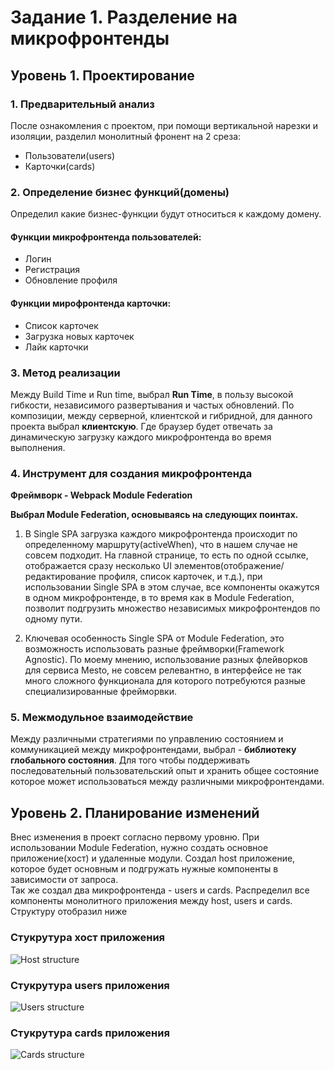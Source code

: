 # Задание 1. Разделение на микрофронтенды

## Уровень 1. Проектирование

### 1. Предварительный анализ
После ознакомления с проектом, при помощи вертикальной нарезки и изоляции, разделил монолитный фронент на 2 среза:
- Пользователи(users)
- Карточки(cards)

### 2. Определение бизнес функций(домены)
Определил какие бизнес-функции будут относиться к каждому домену.
#### Функции микрофронтенда пользователей:
- Логин
- Регистрация
- Обновление профиля

#### Функции мирофронтенда карточки:
- Список карточек
- Загрузка новых карточек
- Лайк карточки

### 3. Метод реализации
Между Build Time и Run time, выбрал **Run Time**, в пользу высокой гибкости, независимого развертывания и частых обновлений.
По композиции, между серверной, клиентской и гибридной, для данного проекта выбрал **клиентскую**.
Где браузер будет отвечать за динамическую загрузку каждого микрофронтенда во время выполнения.

### 4. Инструмент для создания микрофронтенда

**Фреймворк - Webpack Module Federation**

**Выбрал Module Federation, основываясь на следующих поинтах.**

1. В Single SPA загрузка каждого микрофронтенда происходит по определенному маршруту(activeWhen), что в нашем случае не совсем подходит. На главной
странице, то есть по одной ссылке, отображается сразу несколько UI элементов(отображение/редактирование профиля, список карточек, и т.д.), при использовании Single SPA 
в этом случае, все компоненты окажутся в одном микрофронтенде, в то время как в Module Federation, позволит подгрузить множество независимых микрофронтендов по одному пути.

2. Ключевая особенность Single SPA от Module Federation, это возможность использовать разные фреймворки(Framework Agnostic).
По моему мнению, использование разных флейворков для сервиса Mesto, не совсем релевантно,
в интерфейсе не так много сложного функционала для которого потребуются разные специализированные фрейморвки.

### 5. Межмодульное взаимодействие
Между различными стратегиями по управлению состоянием и коммуникацией между микрофронтендами,
выбрал - **библиотеку глобального состояния**. Для того чтобы поддерживать последовательный
пользовательский опыт и хранить общее состояние которое может использоваться между различными микрофронтендами.



## Уровень 2. Планирование изменений
Внес изменения в проект согласно первому уровню. При использовании Module Federation, нужно создать основное приложение(хост) и удаленные модули.
Создал host приложение, которое будет основным и подгружать нужные компоненты в зависимости от запроса.  
Так же создал два микрофронтенда - users и cards. Распределил все компоненты монолитного приложения между host, users и cards.
Структуру отобразил ниже

### Стукрутура хост приложения 
![Host structure](images/host.png)

### Стукрутура users приложения 
![Users structure](images/users.png)

### Стукрутура cards приложения
![Cards structure](images/cards.png)